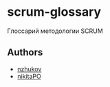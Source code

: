 # scrum-glossary
Глоссарий методологии SCRUM



## Authors

- [nzhukov](https://github.com/nzhukov)
- [nikitaPO](https://github.com/NikitaPO/scrum-glossary)
